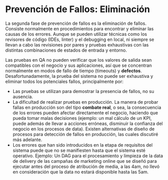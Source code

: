 # Prevención de Fallos: Eliminación
La segunda fase de prevención de fallos es la eliminación de fallos. Consiste normalmente en procedimientos para encontrar y eliminar las causas de los errores. Aunque se pueden utilizar técnicas como los revisores de código (IDEs, linter) y el debugging en local, ni siempre se llevan a cabo las revisiones por pares y pruebas exhaustivas con las distintas combinaciones de estados de entrada y entorno. 

Las pruebas en QA no pueden verificar que los valores de salida sean compatibles con el negocio y sus aplicaciones, así que se concentran normalmente en modos de fallo de tiempo (timeouts) y **defectos**. Desafortunadamente, la prueba del sistema no puede ser exhaustiva y eliminar todos los potenciales fallos, principalmente por:
* Las pruebas se utilizan para demostrar la presencia de fallos, no su ausencia.
* La dificultad de realizar pruebas en producción. La manera de probar fallas en producción son del tipo **combate real**, o sea, la consecuencia de los errores pueden afectar directamente el negocio, haciendo que pueda tomar malas decisiones (ejemplo: un mal cálculo de un KPI, puede además de llevar a acciones erróneas, disminuir la confianza del negocio en los procesos de data). Existen alternativas de diseño de procesos para detección de fallos en producción, las cuales discutiré más adelante.
* Los errores que han sido introducidos en la etapa de requisitos del sistema puede que no se manifiesten hasta que el sistema esté operativo. Ejemplo: Un DAG para el procesamiento y limpieza de la data de delivery de las campañas de marketing online que se diseñó para ejecutar antes del proceso de atribución de media, a las 4am, no llevó en consideración que la data no estará disponible hasta las 5am.